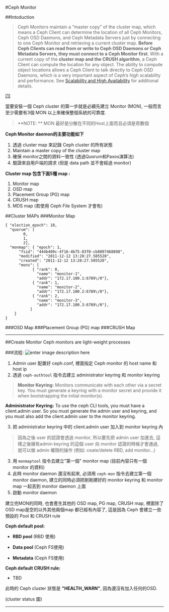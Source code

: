 #Ceph Monitor

##Intoduction
>Ceph Monitors maintain a “master copy” of the cluster map, which means a Ceph Client can determine the location of all Ceph Monitors, Ceph OSD Daemons, and Ceph Metadata Servers just by connecting to one Ceph Monitor and retrieving a current cluster map. 
>**Before Ceph Clients can read from or write to Ceph OSD Daemons or Ceph Metadata Servers, they must connect to a Ceph Monitor first**. With a current copy of the **cluster map and the CRUSH algorithm**, a Ceph Client can compute the location for any object. The ability to compute object locations allows a Ceph Client to talk directly to Ceph OSD Daemons, which is a very important aspect of Ceph’s high scalability and performance. See [Scalability and High Availability](http://docs.ceph.com/docs/hammer/architecture/#scalability-and-high-availability) for additional details.

[[1]](http://docs.ceph.com/docs/hammer/rados/configuration/mon-config-ref/#background)

當要安裝一個 Ceph cluster 的第一步就是必續先建立 Monitor (MON),  一般而言至少需要有3個 MON 以上來確保整個系統的可靠度.

 > **NOTE: ** MON 最好是分散在不同的Host上面而且必須是奇數個

**Ceph Monitor daemon的主要功能如下**

1. 透過 cluster map 來記錄 Ceph cluster 的所有狀態
2. Maintain a master copy of the cluster map
2. 確保 monitor之間的資料一致性 (透過Quorum和Paxos演算法)
3. 驗證來自用戶端的請求 (但是 data path 並不會經過 monitor)

**Cluster map 包含下面5種 map :**

1. Monitor map
2. OSD map
3. Placement Group (PG) map
4. CRUSH map
5. MDS map (若使用 Ceph File System 才會有)


##Cluster MAPs
###Monitor Map

```
{ "election_epoch": 10,
  "quorum": [
        0,
        1,
        2],
  "monmap": { "epoch": 1,
      "fsid": "444b489c-4f16-4b75-83f0-cb8097468898",
      "modified": "2011-12-12 13:28:27.505520",
      "created": "2011-12-12 13:28:27.505520",
      "mons": [
            { "rank": 0,
              "name": "monitor-1",
              "addr": "172.17.100.1:6789\/0"},
            { "rank": 1,
              "name": "monitor-2",
              "addr": "172.17.100.2:6789\/0"},
            { "rank": 2,
              "name": "monitor-3",
              "addr": "172.17.100.3:6789\/0"},
           ]
    }
}
```
###OSD Map
###Placement Group (PG) map
###CRUSH Map



----------



##Create Monitor
Ceph monitors are light-weight processes

###流程:
![enter image description here](https://lh3.googleusercontent.com/-xYdFPy5GVD8/Vp5nBIJwtOI/AAAAAAAACdc/RALgw77aCuI/s0/Image.png "create_mon.png")

1. Admin user 配置好 ceph.conf, 裡面指定 Ceph monitor 的 host name 和 host ip
2. 透過 `ceph-authtool` 指令去建立 administrator keyring 和 monitor keyring
>**Monitor Keyring:** Monitors communicate with each other via a secret key. You must generate a keyring with a monitor secret and provide it when bootstrapping the initial monitor(s).
>
**Administrator Keyring:** To use the ceph CLI tools, you must have a client.admin user. So you must generate the admin user and keyring, and you must also add the client.admin user to the monitor keyring.

3. 把 administrator keyring  中的 client.admin user 加入到  monitor keyring 內
>因為之後 user 的認證會透過 monitor, 所以要先把 admin user 加進去, 這樣之後擁有admin keyring 的這個 user 向 monitor 認證的時候才會通過, 就可以做 admin 權限的操作 (例如: ceate/delete RBD, add monitor...)

3. 用 `monmaptool` 指令去建立"第一個" monitor map (目前內容只有一個 monitor 的資料)
4. 此時 monitor daemon 還沒有起來, 必須用 `ceph-mon` 指令去建立第一個 monitor daemon, 建立的同時必須把剛剛建好的 monitor keyring 和 monitor map 一起丟到 monitor daemon 上面
5. 啟動 monitor daemon



建立完MON的同時, 也會產生其他的 OSD map, PG map, CRUSH map,  裡面除了OSD map是空的以外其他兩個map 都已經有內容了, 這是因為 Ceph 會建立一些預設的 Pool 和 CRUSH rule

**Ceph default pool:**

 * **RBD pool** (RBD 使用)
 
 * **Data pool** (Ceph FS使用)
 
 * **Metadata** (Ceph FS使用)


**Ceph default CRUSH rule:**

* TBD


此時的 Ceph cluster 狀態是 **"HEALTH_WARN"**, 因為還沒有加入任何的OSD.

(cluster status 圖)


-----
